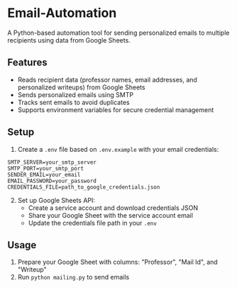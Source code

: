 # Email-Automation

A Python-based automation tool for sending personalized emails to multiple recipients using data from Google Sheets.

## Features
- Reads recipient data (professor names, email addresses, and personalized writeups) from Google Sheets
- Sends personalized emails using SMTP
- Tracks sent emails to avoid duplicates
- Supports environment variables for secure credential management

## Setup
1. Create a `.env` file based on `.env.example` with your email credentials:
```
SMTP_SERVER=your_smtp_server
SMTP_PORT=your_smtp_port
SENDER_EMAIL=your_email
EMAIL_PASSWORD=your_password
CREDENTIALS_FILE=path_to_google_credentials.json
```

2. Set up Google Sheets API:
   - Create a service account and download credentials JSON
   - Share your Google Sheet with the service account email
   - Update the credentials file path in your `.env`

## Usage
1. Prepare your Google Sheet with columns: "Professor", "Mail Id", and "Writeup"
2. Run `python mailing.py` to send emails

